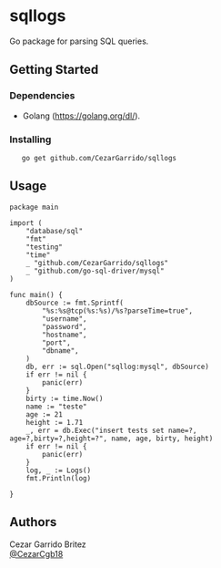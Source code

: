 # sqllogs 

Go package for parsing SQL queries.

## Getting Started

### Dependencies

* Golang (https://golang.org/dl/).

### Installing

```
   go get github.com/CezarGarrido/sqllogs

```
## Usage

```
package main

import (
	"database/sql"
	"fmt"
	"testing"
	"time"
	_ "github.com/CezarGarrido/sqllogs"
	_ "github.com/go-sql-driver/mysql"
)

func main() {
	dbSource := fmt.Sprintf(
		"%s:%s@tcp(%s:%s)/%s?parseTime=true",
		"username",
		"password",
		"hostname",
		"port",
		"dbname",
	)
	db, err := sql.Open("sqllog:mysql", dbSource)
	if err != nil {
		panic(err)
	}
	birty := time.Now()
	name := "teste"
	age := 21
	height := 1.71
	_, err = db.Exec("insert tests set name=?, age=?,birty=?,height=?", name, age, birty, height)
	if err != nil {
		panic(err)
	}
	log, _ := Logs()
	fmt.Println(log)

}

```
## Authors
Cezar Garrido Britez  
[@CezarCgb18](https://twitter.com/CezarCgb18)

